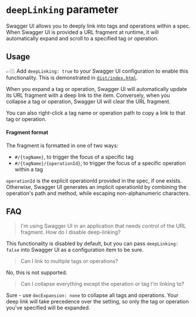 # `deepLinking` parameter

Swagger UI allows you to deeply link into tags and operations within a spec. When Swagger UI is provided a URL fragment at runtime, it will automatically expand and scroll to a specified tag or operation.

## Usage

👉🏼 Add `deepLinking: true` to your Swagger UI configuration to enable this functionality. This is demonstrated in [`dist/index.html`](https://github.com/swagger-api/swagger-ui/blob/master/dist/index.html).

When you expand a tag or operation, Swagger UI will automatically update its URL fragment with a deep link to the item.
Conversely, when you collapse a tag or operation, Swagger UI will clear the URL fragment.

You can also right-click a tag name or operation path to copy a link to that tag or operation.

#### Fragment format

The fragment is formatted in one of two ways:

- `#/{tagName}`, to trigger the focus of a specific tag
- `#/{tagName}/{operationId}`, to trigger the focus of a specific operation within a tag

`operationId` is the explicit operationId provided in the spec, if one exists.
Otherwise, Swagger UI generates an implicit operationId by combining the operation's path and method, while escaping non-alphanumeric characters.

## FAQ

> I'm using Swagger UI in an application that needs control of the URL fragment. How do I disable deep-linking?

This functionality is disabled by default, but you can pass `deepLinking: false` into Swagger UI as a configuration item to be sure.

> Can I link to multiple tags or operations?

No, this is not supported.

> Can I collapse everything except the operation or tag I'm linking to?

Sure - use `docExpansion: none` to collapse all tags and operations. Your deep link will take precedence over the setting, so only the tag or operation you've specified will be expanded.
